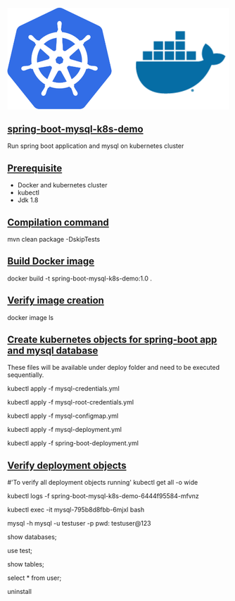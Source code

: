 ![](./img/kubernetes-docker.svg)

## [spring-boot-mysql-k8s-demo](#spring-boot-mysql-k8s-demo)

Run spring boot application and mysql on kubernetes cluster

## [Prerequisite](#Prerequisite)
* Docker and kubernetes cluster
* kubectl
* Jdk 1.8

## [Compilation command](#compilation-command)
mvn clean package -DskipTests

## [Build Docker image](#build-docker-image)
docker build -t spring-boot-mysql-k8s-demo:1.0 .

## [Verify image creation](#verify-image-creation)
docker image ls

## [Create kubernetes objects for spring-boot app and mysql database](#create-k8s)
These files will be available under deploy folder and need to be executed sequentially.

kubectl apply -f mysql-credentials.yml

kubectl apply -f mysql-root-credentials.yml

kubectl apply -f mysql-configmap.yml

kubectl apply -f mysql-deployment.yml

kubectl apply -f spring-boot-deployment.yml

## [Verify deployment objects](#verify-deployment-objects)

#'To verify all deployment objects running'
kubectl get all -o wide

kubectl logs -f spring-boot-mysql-k8s-demo-6444f95584-mfvnz

kubectl exec -it mysql-795b8d8fbb-6mjxl bash

mysql -h mysql -u testuser -p
pwd: testuser@123

show databases;

use test;

show tables;

select * from user;

uninstall